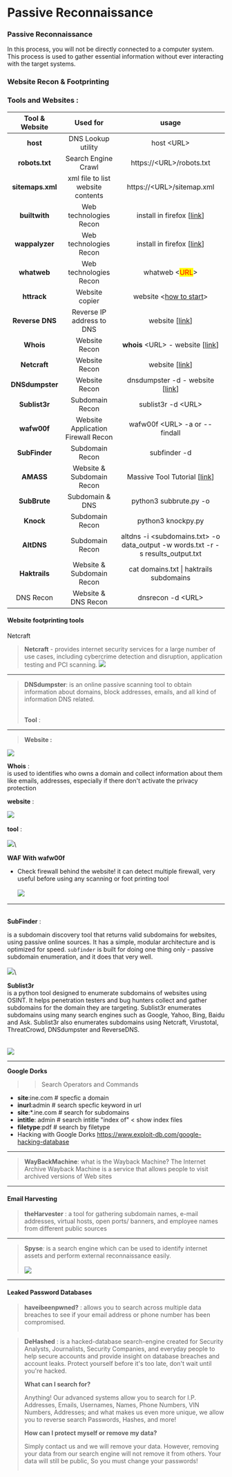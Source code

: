# Passive Reconnaissance

### Passive Reconnaissance

In this process, you will not be directly connected to a computer system. This process is used to gather essential information without ever interacting with the target systems.

### Website Recon & Footprinting


<h3>Tools and Websites :</h3>



|  Tool & Website  |              Used for              |                                               usage                                               |
| :--------------: | :--------------------------------: | :-----------------------------------------------------------------------------------------------: |
|     **host**     |         DNS Lookup utility         |                                            host \<URL>                                            |
|  **robots.txt**  |         Search Engine Crawl        |                                     https://\<URL>/robots.txt                                     |
| **sitemaps.xml** |  xml file to list website contents |                                     https://\<URL>/sitemap.xml                                    |
|   **builtwith**  |       Web technologies Recon       |      install in firefox \[[link](https://addons.mozilla.org/en-US/firefox/addon/builtwith/)]      |
|  **wappalyzer**  |       Web technologies Recon       |      install in firefox \[[link](https://addons.mozilla.org/en-US/firefox/addon/builtwith/)]      |
|    **whatweb**   |       Web technologies Recon       |                           whatweb <<mark style="color:red;">URL</mark>>                           |
|    **httrack**   |           Website copier           |                  website <[how to start](https://www.httrack.com/html/step.html)>                 |
|  **Reverse DNS** |      Reverse IP address to DNS     |                    website \[[link](https://mxtoolbox.com/ReverseLookup.aspx)]                    |
|     **Whois**    |            Website Recon           |                    **whois** \<URL> - website \[[link](https://www.whois.com)]                    |
|   **Netcraft**   |            Website Recon           |                            website \[[link](https://www.netcraft.com/)]                           |
|  **DNSdumpster** |            Website Recon           |                    dnsdumpster -d - website \[[link](https://dnsdumpster.com/)]                   |
|   **Sublist3r**  |           Subdomain Recon          |                                        sublist3r -d \<URL>                                        |
|    **wafw00f**   | Website Application Firewall Recon |                                   wafw00f \<URL> -a or --findall                                  |
|   **SubFinder**  |           Subdomain Recon          |                                            subfinder -d <URL>                                     |
|     **AMASS**    |      Website & Subdomain Recon     | Massive Tool Tutorial \[[link](https://github.com/owasp-amass/amass/blob/master/doc/tutorial.md)] |
|   **SubBrute**   |           Subdomain & DNS          |                                       python3 subbrute.py -o                                      |
|     **Knock**    |           Subdomain Recon          |                                         python3 knockpy.py                                        |
|    **AltDNS**    |           Subdomain Recon          |         altdns -i \<subdomains.txt> -o data\_output -w words.txt -r -s results\_output.txt        |
|   **Haktrails**  |      Website & Subdomain Recon     |                              cat domains.txt \| haktrails subdomains                              |
|DNS Recon         | Website & DNS Recon                | dnsrecon -d \<URL>                                                                                | 
#### Website footprinting tools

Netcraft

> **Netcraft** - provides internet security services for a large number of use cases, including cybercrime detection and disruption, application testing and PCI scanning. ![](<../../.gitbook/assets/Pasted image 20230415162847.png>)

***

> **DNSdumpster**: is an online passive scanning tool to obtain information about domains, block addresses, emails, and all kind of information DNS related.
>
> \
> **Tool** :

***

> **Website :**

![](<../../.gitbook/assets/Pasted image 20230415200917 (1).png>)

**Whois** :\
is used to identifies who owns a domain and collect information about them like emails, addresses, especially if there don't activate the privacy protection

**website** :

![](<../../.gitbook/assets/image (2).png>)\
\
**tool** :\
\
![](<../../.gitbook/assets/image (1).png>)\\

**WAF With wafw00f**

* Check firewall behind the website! it can detect multiple firewall, very useful before using any scanning or foot printing tool\
  \
  ![](<../../.gitbook/assets/Pasted image 20230415174242.png>)

***

\
**SubFinder** :

is a subdomain discovery tool that returns valid subdomains for websites, using passive online sources. It has a simple, modular architecture and is optimized for speed. `subfinder` is built for doing one thing only - passive subdomain enumeration, and it does that very well.\
\
![](../../.gitbook/assets/image.png)\\

**Sublist3r**\
is a python tool designed to enumerate subdomains of websites using OSINT. It helps penetration testers and bug hunters collect and gather subdomains for the domain they are targeting. Sublist3r enumerates subdomains using many search engines such as Google, Yahoo, Bing, Baidu and Ask. Sublist3r also enumerates subdomains using Netcraft, Virustotal, ThreatCrowd, DNSdumpster and ReverseDNS.\
\
\
![](<../../.gitbook/assets/image (1) (1).png>)

***

**Google Dorks**

> > Search Operators and Commands

* **site**:ine.com # specfic a domain
* **inurl**:admin # search specfic keyword in url
* **site**:\*.ine.com # search for subdomains
* **intitle**: admin # search intitle "index of" < show index files
* **filetype**:pdf # search by filetype
* Hacking with Google Dorks https://www.exploit-db.com/google-hacking-database

***

> **WayBackMachine**: what is the Wayback Machine? The Internet Archive Wayback Machine is a service that allows people to visit archived versions of Web sites
>
> >

***

#### Email Harvesting

> **theHarvester** : a tool for gathering subdomain names, e-mail addresses, virtual hosts, open ports/ banners, and employee names from different public sources
>
> >

***

> **Spyse**_:_ is a search engine which can be used to identify internet assets and perform external reconnaissance easily.\
> \
> ![](<../../.gitbook/assets/image (5).png>)

***

#### Leaked Password Databases

> **haveibeenpwned?** : allows you to search across multiple data breaches to see if your email address or phone number has been compromised.
>
> > <img src="../../.gitbook/assets/Pasted image 20230415202549.png" alt="" data-size="original">

> **DeHashed** : is a hacked-database search-engine created for Security Analysts, Journalists, Security Companies, and everyday people to help secure accounts and provide insight on database breaches and account leaks. Protect yourself before it's too late, don't wait until you're hacked.
>
> **What can I search for?**
>
> Anything! Our advanced systems allow you to search for I.P. Addresses, Emails, Usernames, Names, Phone Numbers, VIN Numbers, Addresses; and what makes us even more unique, we allow you to reverse search Passwords, Hashes, and more!
>
> **How can I protect myself or remove my data?**
>
> Simply contact us and we will remove your data. However, removing your data from our search engine will not remove it from others. Your data will still be public, So you must change your passwords!
>
> > <img src="../../.gitbook/assets/Pasted image 20230415204314.png" alt="" data-size="original">
